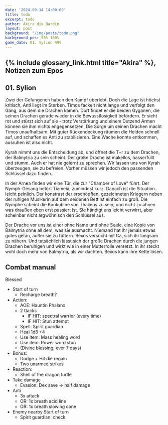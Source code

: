 ```yaml
---
date: '2024-09-14 14:00:00'
title: todo
excerpt: todo
author: Akira die Bardin
layout: post
background: "/img/posts/todo.png"
background_pos: 50% 100%
game_date: 01. Sylion 499
---
```


## {% include glossary_link.html title="Akira" %}, Notizen zum Epos

## 01. Sylion

Zwei der Gefangenen haben den Kampf überlebt. Doch die Lage ist höchst kritisch, Anti liegt im Sterben. Timos fackelt nicht lange und verfolgt den Gang, aus dem die Drachen kamen. Dort findet er die beiden Gyganen, die seinen Drachen gerade wieder in die Bewusstlosigkeit befördern. Er sieht rot und stürzt sich auf sie - trotz Verstärkung und einem Dutzend Armen können sie ihm nichts engegensetzen. Die Sorge um seinen Drachen macht Timos unaufhaltsam. Mit guter Rückendeckung räumen die Helden schnell auf, und schaffen es Anti zu stabilisieren. Eine Wache konnte entkommen, ausruhen ist also nicht.

Kyrah nimmt uns die Entscheidung ab, und öffnet die T+r zu dem Drachen, der Balmytria zu sein scheint. Der große Drache ist makellos, hasserfüllt und stumm. Auch er hat nie gelernt zu sprechen. Wir lassen uns von Kyrah überzeugen, sie zu befreien. Vorher müssen wir jedoch den passenden Schlüssel dazu finden..

In der Arnea finden wir eine Tür, die zur "Chamber of Love" führt. Der Nymph-Gesang betört Tiameia, zumindest kurz. Danach ist die Situation.. leicht peinlich. Der konstrast der erschöpften, gezeichneten Kriegern neben der ruhigen Musikerin auf dem seidenen Bett ist einfach zu groß. Die Nymphe scheint die Konkubine von Thalieus zu sein, und nicht zu ahnen was draußen eben erst passiert ist. Sie händigt uns leicht verwirrt, aber scheinbar nicht argwöhnisch den Schlüssel aus.

Der Drache vor uns ist einer ohne Name und ohne Seele, eine Kopie von Balmytria ohne all dem, was sie ausmacht. Niemand hat ihr jemals etwas gutes getan, außer sie zu füttern. Bexos versucht mit Ca, sich ihr langsam zu nähern. Und tatsächlich lässt sich der große Drachen durch die jungen Drachen beruhigen und wirkt wie in einer Mutterrolle versetzt. In ihr steckt wohl doch mehr von Balmytria, als wir dachten. Bexos kann ihre Kette lösen.






## Combat manual
Blessed

* Start of turn
  * Recharge breath?
* Action:
  * AOE: Hauntin Phalanx
  * 2 ttacks
    * IF HIT:  spectral warrior (every time)
    * IF HIT: Stun attempt
  * Spell: Spirit guardian
  * Heal 1d8 +4
  * Use item: Mass healing word
  * Use item: Power word stun
  * (Divine blessing; ever 7 days)
* Bonus:
  * Dodge + Hit die regain
  * Two unarmed strikes
* Reaction:
  * Shell of the dragon turtle
* Take damage
  * Evasion: Dex save -> half damage
* Anti
  * 3x attack
  * OR: 1x breath acid line
  * OR: 1x breath slowing cone
* Enemy nearby Start of turn
  * Spirit guardian: check
<!--
Die Amazonen sind mit der Halbinsel Aresia in Verbindung, Narsus für viele aresianer ein spielzeug der königin.

Character highlights:
## Tiameia
## Kapiosallos
## Bexos
## Timos
-->
